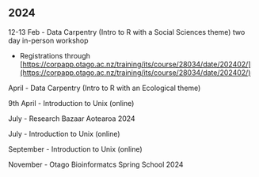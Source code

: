 
## 2024

12-13 Feb - Data Carpentry (Intro to R with a Social Sciences theme) two day in-person workshop

- Registrations through [https://corpapp.otago.ac.nz/training/its/course/28034/date/202402/](https://corpapp.otago.ac.nz/training/its/course/28034/date/202402/)


April - Data Carpentry (Intro to R with an Ecological theme)

9th April - Introduction to Unix (online)

July - Research Bazaar Aotearoa 2024

July - Introduction to Unix (online)

September - Introduction to Unix (online)

November - Otago Bioinformatcs Spring School 2024


